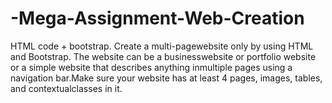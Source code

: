 # -Mega-Assignment-Web-Creation
HTML code + bootstrap. Create a multi-pagewebsite only by using HTML and Bootstrap. The website can be a businesswebsite or portfolio website or a simple website that describes anything inmultiple pages using a navigation bar.Make sure your website has at least 4 pages, images, tables, and contextualclasses in it.
